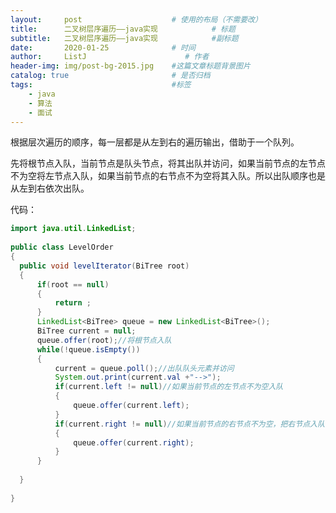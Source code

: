```yaml
---
layout:     post                    # 使用的布局（不需要改）
title:      二叉树层序遍历——java实现            # 标题 
subtitle:   二叉树层序遍历——java实现            #副标题
date:       2020-01-25              # 时间
author:     ListJ                      # 作者
header-img: img/post-bg-2015.jpg    #这篇文章标题背景图片
catalog: true                       # 是否归档
tags:                               #标签
    - java
    - 算法
    - 面试
---
```


根据层次遍历的顺序，每一层都是从左到右的遍历输出，借助于一个队列。

先将根节点入队，当前节点是队头节点，将其出队并访问，如果当前节点的左节点不为空将左节点入队，如果当前节点的右节点不为空将其入队。所以出队顺序也是从左到右依次出队。

代码：

```java
import java.util.LinkedList;
 
public class LevelOrder
{
  public void levelIterator(BiTree root)
  {
	  if(root == null)
	  {
		  return ;
	  }
	  LinkedList<BiTree> queue = new LinkedList<BiTree>();
	  BiTree current = null;
	  queue.offer(root);//将根节点入队
	  while(!queue.isEmpty())
	  {
		  current = queue.poll();//出队队头元素并访问
		  System.out.print(current.val +"-->");
		  if(current.left != null)//如果当前节点的左节点不为空入队
		  {
			  queue.offer(current.left);
		  }
		  if(current.right != null)//如果当前节点的右节点不为空，把右节点入队
		  {
			  queue.offer(current.right);
		  }
	  }
	  
  }
 
}

```

